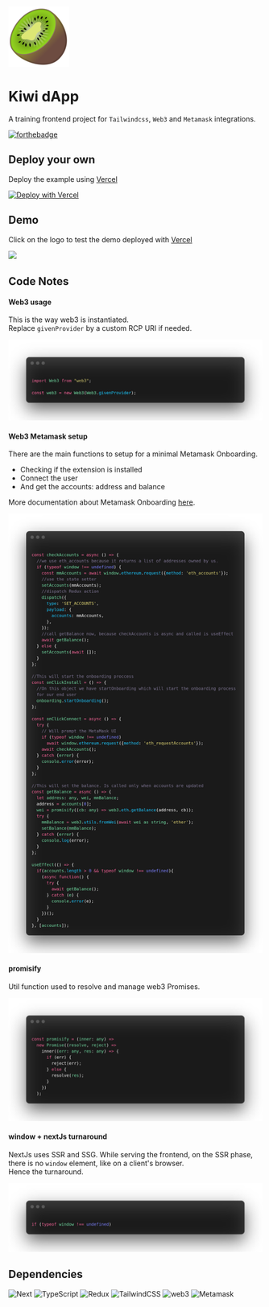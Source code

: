 ![Kiwi](./public/images/logo_small.png)

# Kiwi dApp

A training frontend project for `Tailwindcss`, `Web3` and `Metamask` integrations.

[![forthebadge](https://forthebadge.com/images/badges/made-with-typescript.svg)](https://forthebadge.com)

## Deploy your own

Deploy the example using [Vercel](https://vercel.com?utm_source=github&utm_medium=readme&utm_campaign=next-example)

[![Deploy with Vercel](https://vercel.com/button)](https://vercel.com/new/git/external?repository-url=https%3A%2F%2Fgithub.com%2FBlockchainpartner%2Ftailwind-web3)
## Demo

Click on the logo to test the demo deployed with 
[Vercel](https://vercel.com)


[<img src="https://assets.vercel.com/image/upload/q_auto/front/favicon/vercel/180x180.png" width="40px"/>](https://test-mew.vercel.app/)

## Code Notes

#### Web3 usage

This is the way web3 is instantiated.  
Replace `givenProvider` by a custom RCP URI if needed.

![Kiwi](./public/images/doc1.png)

#### Web3 Metamask setup

There are the main functions to setup for a minimal Metamask Onboarding.  
- Checking if the extension is installed
- Connect the user
- And get the accounts: address and balance

More documentation about Metamask Onboarding [here](https://docs.metamask.io/guide/create-dapp.html#basic-action-part-1).

![Kiwi](./public/images/doc2.png)

#### promisify

Util function used to resolve and manage web3 Promises.

![Kiwi](./public/images/doc3.png)

#### window + nextJs turnaround

NextJs uses SSR and SSG. While serving the frontend, on the SSR phase, there is no `window` element, like on a client's browser.  
Hence the turnaround.

![Kiwi](./public/images/doc4.png)


## Dependencies

<img src="https://cdn.worldvectorlogo.com/logos/next-js.svg" alt="Next" width="30px"/>
<img src="https://miro.medium.com/max/816/1*mn6bOs7s6Qbao15PMNRyOA.png" alt="TypeScript" width="30px"/>
<img src="https://lh3.googleusercontent.com/proxy/iMnwmr24qPpT9gjnR_4xNv97ykdyRKvScr4GGRQ14CJlKy8xwZ0Ev-Aiw4qtQEIu111WmlC0TH4hbsOv0Lp2q7MMX4ZGaqCP" alt="Redux" width="30px"/>
<img src="https://cdn.worldvectorlogo.com/logos/tailwindcss.svg" alt="TailwindCSS" width="30px"/>
<img src="https://miro.medium.com/max/1400/1*2GHi9FwnyA5UTJpcxPSG7A.jpeg" alt="web3" width="30px"/>
<img src="https://platform.eductx.org/static/media/metamask.5e06983f.png" alt="Metamask" width="30px"/>
